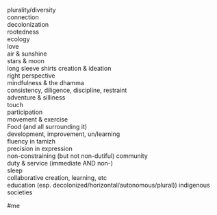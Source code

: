 plurality/diversity  
connection  
decolonization  
rootedness  
ecology  
love  
air & sunshine  
stars & moon   
long sleeve shirts 
creation & ideation  
right perspective  
mindfulness & the dhamma  
consistency, diligence, discipline, restraint  
adventure & silliness  
touch  
participation  
movement & exercise  
Food (and all surrounding it)  
development, improvement, un/learning  
fluency in tamizh  
precision in expression  
non-constraining (but not non-dutiful) community  
duty & service (immediate AND non-)  
sleep  
collaborative creation, learning, etc  
education (esp. decolonized/horizontal/autonomous/plural))
indigenous societies

#me